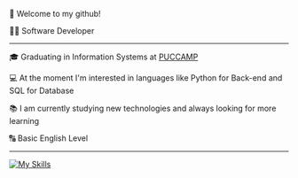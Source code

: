 <p>👋 Welcome to my github!</p>

<p>👨‍💻 Software Developer</p>
<hr>

<p>🎓 Graduating in Information Systems at <a href="https://www.puc-campinas.edu.br/" target="blank_">PUCCAMP</a></p>
<p>💻 At the moment I'm interested in languages ​​like Python for Back-end and SQL for Database</p>
<p>📚 I am currently studying new technologies and always looking for more learning</p>
<p>🔠 Basic English Level</p>
<hr>

[![My Skills](https://skillicons.dev/icons?i=py,mysql,git,notion&perline=10)](https://skillicons.dev)

<!---
matheuschagasb/matheuschagasb is a ✨ special ✨ repository because its `README.md` (this file) appears on your GitHub profile.
You can click the Preview link to take a look at your changes.
--->


